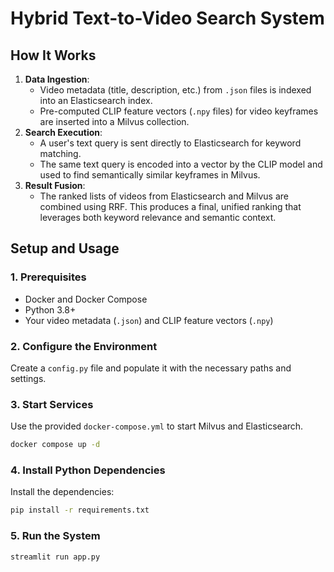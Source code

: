 # Hybrid Text-to-Video Search System

## How It Works

1.  **Data Ingestion**:
    -   Video metadata (title, description, etc.) from `.json` files is indexed into an Elasticsearch index.
    -   Pre-computed CLIP feature vectors (`.npy` files) for video keyframes are inserted into a Milvus collection.
2.  **Search Execution**:
    -   A user's text query is sent directly to Elasticsearch for keyword matching.
    -   The same text query is encoded into a vector by the CLIP model and used to find semantically similar keyframes in Milvus.
3.  **Result Fusion**:
    -   The ranked lists of videos from Elasticsearch and Milvus are combined using RRF. This produces a final, unified ranking that leverages both keyword relevance and semantic context.

## Setup and Usage

### 1. Prerequisites

-   Docker and Docker Compose
-   Python 3.8+
-   Your video metadata (`.json`) and CLIP feature vectors (`.npy`)

### 2. Configure the Environment

Create a `config.py` file and populate it with the necessary paths and settings.

### 3. Start Services

Use the provided `docker-compose.yml` to start Milvus and Elasticsearch.

```bash
docker compose up -d
```

### 4. Install Python Dependencies

Install the dependencies:

```bash
pip install -r requirements.txt
```

### 5. Run the System

```bash
streamlit run app.py
```